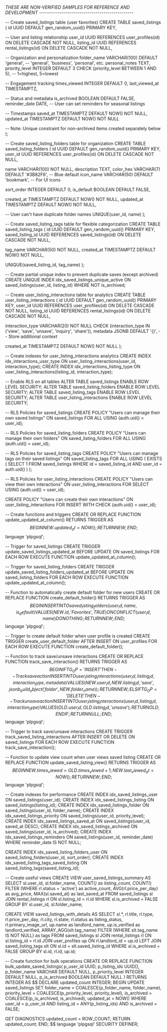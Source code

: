 *THESE ARE NON-VERIFIED SAMPLES FOR REFERENCE AND DEVELOPMENT*
*-----------------------------------------------*

-- Create saved_listings table (user favorites)
CREATE TABLE saved_listings (
  id UUID DEFAULT gen_random_uuid() PRIMARY KEY,
  
  -- User and listing relationship
  user_id UUID REFERENCES user_profiles(id) ON DELETE CASCADE NOT NULL,
  listing_id UUID REFERENCES rental_listings(id) ON DELETE CASCADE NOT NULL,
  
  -- Organization and personalization
  folder_name VARCHAR(100) DEFAULT 'general', -- 'general', 'business', 'personal', etc.
  personal_notes TEXT,
  priority_level INTEGER DEFAULT 3 CHECK (priority_level BETWEEN 1 AND 5), -- 1=highest, 5=lowest
  
  -- Engagement tracking
  times_viewed INTEGER DEFAULT 0,
  last_viewed_at TIMESTAMPTZ,
  
  -- Status and metadata
  is_archived BOOLEAN DEFAULT FALSE,
  reminder_date DATE, -- User can set reminders for seasonal listings
  
  -- Timestamps
  saved_at TIMESTAMPTZ DEFAULT NOW() NOT NULL,
  updated_at TIMESTAMPTZ DEFAULT NOW() NOT NULL
  
  -- Note: Unique constraint for non-archived items created separately below
);

-- Create saved_listing_folders table for organization
CREATE TABLE saved_listing_folders (
  id UUID DEFAULT gen_random_uuid() PRIMARY KEY,
  user_id UUID REFERENCES user_profiles(id) ON DELETE CASCADE NOT NULL,
  
  name VARCHAR(100) NOT NULL,
  description TEXT,
  color_hex VARCHAR(7) DEFAULT '#3B82F6', -- Blue default
  icon_name VARCHAR(50) DEFAULT 'bookmark', -- For UI icons
  
  sort_order INTEGER DEFAULT 0,
  is_default BOOLEAN DEFAULT FALSE,
  
  created_at TIMESTAMPTZ DEFAULT NOW() NOT NULL,
  updated_at TIMESTAMPTZ DEFAULT NOW() NOT NULL,
  
  -- User can't have duplicate folder names
  UNIQUE(user_id, name)
);

-- Create saved_listing_tags table for flexible categorization
CREATE TABLE saved_listing_tags (
  id UUID DEFAULT gen_random_uuid() PRIMARY KEY,
  saved_listing_id UUID REFERENCES saved_listings(id) ON DELETE CASCADE NOT NULL,
  
  tag_name VARCHAR(50) NOT NULL,
  created_at TIMESTAMPTZ DEFAULT NOW() NOT NULL,
  
  UNIQUE(saved_listing_id, tag_name)
);

-- Create partial unique index to prevent duplicate saves (except archived)
CREATE UNIQUE INDEX idx_saved_listings_unique_active 
ON saved_listings(user_id, listing_id) 
WHERE NOT is_archived;

-- Create user_listing_interactions table for analytics
CREATE TABLE user_listing_interactions (
  id UUID DEFAULT gen_random_uuid() PRIMARY KEY,
  user_id UUID REFERENCES user_profiles(id) ON DELETE CASCADE NOT NULL,
  listing_id UUID REFERENCES rental_listings(id) ON DELETE CASCADE NOT NULL,
  
  interaction_type VARCHAR(20) NOT NULL CHECK (interaction_type IN ('view', 'save', 'unsave', 'inquiry', 'share')),
  metadata JSONB DEFAULT '{}', -- Store additional context
  
  created_at TIMESTAMPTZ DEFAULT NOW() NOT NULL
);

-- Create indexes for user_listing_interactions analytics
CREATE INDEX idx_interactions_user_type ON user_listing_interactions(user_id, interaction_type);
CREATE INDEX idx_interactions_listing_type ON user_listing_interactions(listing_id, interaction_type);

-- Enable RLS on all tables
ALTER TABLE saved_listings ENABLE ROW LEVEL SECURITY;
ALTER TABLE saved_listing_folders ENABLE ROW LEVEL SECURITY;
ALTER TABLE saved_listing_tags ENABLE ROW LEVEL SECURITY;
ALTER TABLE user_listing_interactions ENABLE ROW LEVEL SECURITY;

-- RLS Policies for saved_listings
CREATE POLICY "Users can manage their own saved listings" ON saved_listings
  FOR ALL USING (auth.uid() = user_id);

-- RLS Policies for saved_listing_folders
CREATE POLICY "Users can manage their own folders" ON saved_listing_folders
  FOR ALL USING (auth.uid() = user_id);

-- RLS Policies for saved_listing_tags
CREATE POLICY "Users can manage tags on their saved listings" ON saved_listing_tags
  FOR ALL USING (
    EXISTS (
      SELECT 1 FROM saved_listings 
      WHERE id = saved_listing_id AND user_id = auth.uid()
    )
  );

-- RLS Policies for user_listing_interactions
CREATE POLICY "Users can view their own interactions" ON user_listing_interactions
  FOR SELECT USING (auth.uid() = user_id);

CREATE POLICY "Users can create their own interactions" ON user_listing_interactions
  FOR INSERT WITH CHECK (auth.uid() = user_id);

-- Create functions and triggers
CREATE OR REPLACE FUNCTION update_updated_at_column()
RETURNS TRIGGER AS $$
BEGIN
  NEW.updated_at = NOW();
  RETURN NEW;
END;
$$ language 'plpgsql';

-- Trigger for saved_listings
CREATE TRIGGER update_saved_listings_updated_at
  BEFORE UPDATE ON saved_listings
  FOR EACH ROW
  EXECUTE FUNCTION update_updated_at_column();

-- Trigger for saved_listing_folders
CREATE TRIGGER update_saved_listing_folders_updated_at
  BEFORE UPDATE ON saved_listing_folders
  FOR EACH ROW
  EXECUTE FUNCTION update_updated_at_column();

-- Function to automatically create default folder for new users
CREATE OR REPLACE FUNCTION create_default_folder()
RETURNS TRIGGER AS $$
BEGIN
  INSERT INTO saved_listing_folders (user_id, name, is_default)
  VALUES (NEW.id, 'Favorites', TRUE)
  ON CONFLICT (user_id, name) DO NOTHING;
  RETURN NEW;
END;
$$ language 'plpgsql';

-- Trigger to create default folder when user profile is created
CREATE TRIGGER create_user_default_folder
  AFTER INSERT ON user_profiles
  FOR EACH ROW
  EXECUTE FUNCTION create_default_folder();

-- Function to track save/unsave interactions
CREATE OR REPLACE FUNCTION track_save_interaction()
RETURNS TRIGGER AS $$
BEGIN
  IF TG_OP = 'INSERT' THEN
    -- Track save action
    INSERT INTO user_listing_interactions (user_id, listing_id, interaction_type, metadata)
    VALUES (NEW.user_id, NEW.listing_id, 'save', jsonb_build_object('folder', NEW.folder_name));
    RETURN NEW;
  ELSIF TG_OP = 'DELETE' THEN
    -- Track unsave action
    INSERT INTO user_listing_interactions (user_id, listing_id, interaction_type)
    VALUES (OLD.user_id, OLD.listing_id, 'unsave');
    RETURN OLD;
  END IF;
  RETURN NULL;
END;
$$ language 'plpgsql';

-- Trigger to track save/unsave interactions
CREATE TRIGGER track_saved_listing_interactions
  AFTER INSERT OR DELETE ON saved_listings
  FOR EACH ROW
  EXECUTE FUNCTION track_save_interaction();

-- Function to update view count when user views saved listing
CREATE OR REPLACE FUNCTION update_saved_listing_view()
RETURNS TRIGGER AS $$
BEGIN
  NEW.times_viewed = OLD.times_viewed + 1;
  NEW.last_viewed_at = NOW();
  RETURN NEW;
END;
$$ language 'plpgsql';

-- Create indexes for performance
CREATE INDEX idx_saved_listings_user ON saved_listings(user_id);
CREATE INDEX idx_saved_listings_listing ON saved_listings(listing_id);
CREATE INDEX idx_saved_listings_folder ON saved_listings(user_id, folder_name);
CREATE INDEX idx_saved_listings_priority ON saved_listings(user_id, priority_level);
CREATE INDEX idx_saved_listings_saved_at ON saved_listings(user_id, saved_at DESC);
CREATE INDEX idx_saved_listings_archived ON saved_listings(user_id, is_archived);
CREATE INDEX idx_saved_listings_reminders ON saved_listings(user_id, reminder_date) WHERE reminder_date IS NOT NULL;

CREATE INDEX idx_saved_listing_folders_user ON saved_listing_folders(user_id, sort_order);
CREATE INDEX idx_saved_listing_tags_saved_listing ON saved_listing_tags(saved_listing_id);

-- Create useful views
CREATE VIEW user_saved_listings_summary AS
SELECT 
  sl.user_id,
  sl.folder_name,
  COUNT(*) as listing_count,
  COUNT(*) FILTER (WHERE rl.status = 'active') as active_count,
  AVG(rl.price_per_day) as avg_price,
  MAX(sl.saved_at) as last_saved_at
FROM saved_listings sl
JOIN rental_listings rl ON sl.listing_id = rl.id
WHERE sl.is_archived = FALSE
GROUP BY sl.user_id, sl.folder_name;

CREATE VIEW saved_listings_with_details AS
SELECT 
  sl.*,
  rl.title,
  rl.type,
  rl.price_per_day,
  rl.city,
  rl.state,
  rl.status as listing_status,
  rl.primary_image_url,
  up.name as landlord_name,
  up.is_verified as landlord_verified,
  ARRAY_AGG(slt.tag_name) FILTER (WHERE slt.tag_name IS NOT NULL) as tags
FROM saved_listings sl
JOIN rental_listings rl ON sl.listing_id = rl.id
JOIN user_profiles up ON rl.landlord_id = up.id
LEFT JOIN saved_listing_tags slt ON sl.id = slt.saved_listing_id
WHERE sl.is_archived = FALSE
GROUP BY sl.id, rl.id, up.id;

-- Create function for bulk operations
CREATE OR REPLACE FUNCTION bulk_update_saved_listings(
  p_user_id UUID,
  p_listing_ids UUID[],
  p_folder_name VARCHAR DEFAULT NULL,
  p_priority_level INTEGER DEFAULT NULL,
  p_is_archived BOOLEAN DEFAULT NULL
)
RETURNS INTEGER AS $$
DECLARE
  updated_count INTEGER;
BEGIN
  UPDATE saved_listings 
  SET 
    folder_name = COALESCE(p_folder_name, folder_name),
    priority_level = COALESCE(p_priority_level, priority_level),
    is_archived = COALESCE(p_is_archived, is_archived),
    updated_at = NOW()
  WHERE user_id = p_user_id 
    AND listing_id = ANY(p_listing_ids)
    AND is_archived = FALSE;
  
  GET DIAGNOSTICS updated_count = ROW_COUNT;
  RETURN updated_count;
END;
$$ language 'plpgsql' SECURITY DEFINER;